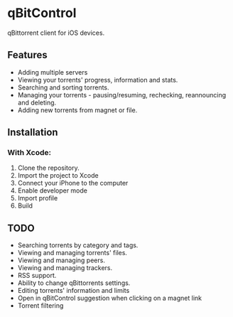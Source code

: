 # qBitControl

qBittorrent client for iOS devices.

## Features
- Adding multiple servers
- Viewing your torrents' progress, information and stats.
- Searching and sorting torrents.
- Managing your torrents - pausing/resuming, rechecking, reannouncing and deleting.
- Adding new torrents from magnet or file.

## Installation
### With Xcode:
1. Clone the repository.
2. Import the project to Xcode
3. Connect your iPhone to the computer
4. Enable developer mode
5. Import profile
6. Build


## TODO
- Searching torrents by category and tags.
- Viewing and managing torrents' files.
- Viewing and managing peers.
- Viewing and managing trackers.
- RSS support.
- Ability to change qBittorrents settings.
- Editing torrents' information and limits
- Open in qBitControl suggestion when clicking on a magnet link
- Torrent filtering

